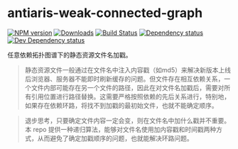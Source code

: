 # antiaris-weak-connected-graph
[![NPM version][npm-image]][npm-url] [![Downloads][downloads-image]][npm-url] [![Build Status][travis-image]][travis-url] [![Dependency status][david-dm-image]][david-dm-url] [![Dev Dependency status][david-dm-dev-image]][david-dm-dev-url]

任意依赖拓扑图谱下的静态资源文件名加戳。

>静态资源文件一般通过在文件名中注入内容戳（如md5）来解决新版本上线后浏览器、服务器不能即时刷新缓存的问题。但文件存在相互依赖关系，一个文件内部可能存在另一个文件的路径，因此在对文件名加戳后，需要对所有引用位置进行路径替换。这需要严格按照依赖的先后关系进行，特别地，如果存在依赖环路，将找不到加戳的最初始文件，也就不能确定顺序。

>退步思考，只要确定文件内容一定会变，则在文件名中加什么戳并不重要。本 repo 提供一种递归算法，能够对文件名使用加内容戳和时间戳两种方式，从而避免了确定加戳顺序的问题，也就能解决环路问题。

[npm-url]: https://npmjs.org/package/antiaris-weak-connected-graph
[downloads-image]: http://img.shields.io/npm/dm/antiaris-weak-connected-graph.svg
[npm-image]: http://img.shields.io/npm/v/antiaris-weak-connected-graph.svg
[travis-url]: https://travis-ci.org/antiaris/antiaris-weak-connected-graph
[travis-image]: http://img.shields.io/travis/antiaris/antiaris-weak-connected-graph.svg
[david-dm-url]:https://david-dm.org/antiaris/antiaris-weak-connected-graph
[david-dm-image]:https://david-dm.org/antiaris/antiaris-weak-connected-graph.svg
[david-dm-dev-url]:https://david-dm.org/antiaris/antiaris-weak-connected-graph#info=devDependencies
[david-dm-dev-image]:https://david-dm.org/antiaris/antiaris-weak-connected-graph/dev-status.svg